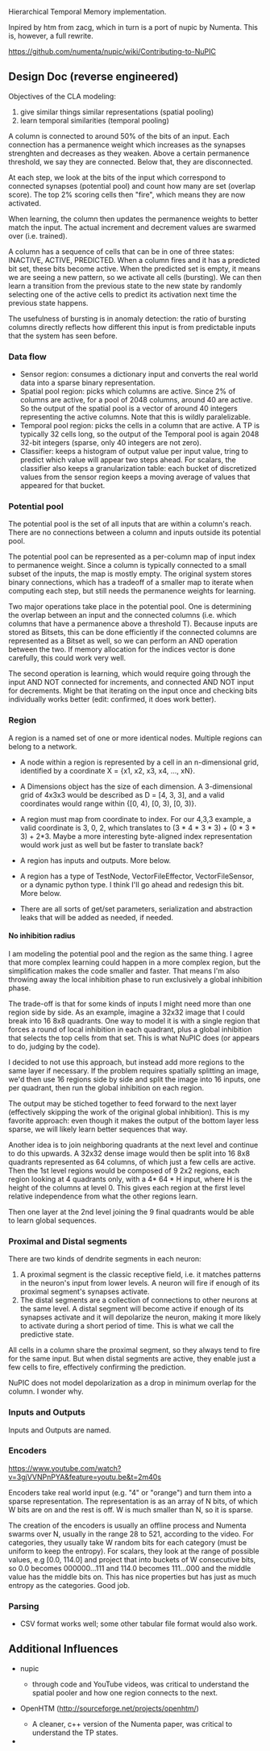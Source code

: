 Hierarchical Temporal Memory implementation.

Inpired by htm from zacg, which in turn is a port of nupic by Numenta. This is, however, a full rewrite.

https://github.com/numenta/nupic/wiki/Contributing-to-NuPIC

Design Doc (reverse engineered)
-------------------------------

Objectives of the CLA modeling:
1. give similar things similar representations (spatial pooling)
2. learn temporal similarities (temporal pooling)

A column is connected to around 50% of the bits of an input. Each connection has a permanence weight which increases as the synapses strenghten and decreases as they weaken. Above a certain permanence threshold, we say they are connected. Below that, they are disconnected.

At each step, we look at the bits of the input which correspond to connected synapses (potential pool) and count how many are set (overlap score). The top 2% scoring cells then "fire", which means they are now activated.

When learning, the column then updates the permanence weights to better match the input. The actual increment and decrement values are swarmed over (i.e. trained).

A column has a sequence of cells that can be in one of three states: INACTIVE, ACTIVE, PREDICTED. When a column fires and it has a predicted bit set, these bits become active. When the predicted set is empty, it means we are seeing a new pattern, so we activate all cells (bursting). We can then learn a transition from the previous state to the new state by randomly selecting one of the active cells to predict its activation next time the previous state happens.

The usefulness of bursting is in anomaly detection: the ratio of bursting columns directly reflects how different this input is from predictable inputs that the system has seen before.

### Data flow

* Sensor region: consumes a dictionary input and converts the real world data into a sparse binary representation.
* Spatial pool region: picks which columns are active. Since 2% of columns are active, for a pool of 2048 columns, around 40 are active. So the output of the spatial pool is a vector of around 40 integers representing the active columns. Note that this is wildly paralelizable.
* Temporal pool region: picks the cells in a column that are active. A TP is typically 32 cells long, so the output of the Temporal pool is again 2048 32-bit integers (sparse, only 40 integers are not zero).
* Classifier: keeps a histogram of output value per input value, tring to predict which value will appear two steps ahead.
    For scalars, the classifier also keeps a granularization table: each bucket of discretized values from the sensor region keeps a moving average of values that appeared for that bucket.

### Potential pool

The potential pool is the set of all inputs that are within a column's reach. There are no connections between a column and inputs outside its potential pool.

The potential pool can be represented as a per-column map of input index to permanence weight. Since a column is typically connected to a small subset of the inputs, the map is mostly empty. The original system stores binary connections, which has a tradeoff of a smaller map to iterate when computing each step, but still needs the permanence weights for learning.

Two major operations take place in the potential pool. One is determining the overlap between an input and the connected columns (i.e. which columns that have a permanence above a threshold T). Because inputs are stored as Bitsets, this can be done efficiently if the connected columns are represented as a Bitset as well, so we can perform an AND operation between the two. If memory allocation for the indices vector is done carefully, this could work very well.

The second operation is learning, which would require going through the input AND NOT connected for increments, and connected AND NOT input for decrements. Might be that iterating on the input once and checking bits individually works better (edit: confirmed, it does work better).

### Region
A region is a named set of one or more identical nodes. Multiple regions can belong to a network.

- A node within a region is represented by a cell in an n-dimensional grid, identified by a coordinate X = {x1, x2, x3, x4, ..., xN}.
- A Dimensions object has the size of each dimension. A 3-dimensional grid of 4x3x3 would be described as D = [4, 3, 3], and a valid coordinates would range within
 {[0, 4), [0, 3), [0, 3)}.
- A region must map from coordinate to index. For our 4,3,3 example, a valid coordinate is 3, 0, 2, which translates to (3 * 4 * 3 * 3) + (0 * 3 * 3) + 2*3. Maybe a more interesting byte-aligned index representation would work just as well but be faster to translate back?
- A region has inputs and outputs. More below.
- A region has a type of TestNode, VectorFileEffector, VectorFileSensor, or a dynamic python type. I think I'll go ahead and redesign this bit. More below.

- There are all sorts of get/set parameters, serialization and abstraction leaks that will be added as needed, if needed.

#### No inhibition radius

I am modeling the potential pool and the region as the same thing. I agree that more complex learning could happen in a more complex region, but the simplification makes the code smaller and faster. That means I'm also throwing away the local inhibition phase to run exclusively a global inhibition phase.

The trade-off is that for some kinds of inputs I might need more than one region side by side. As an example, imagine a 32x32 image that I could break into 16 8x8 quadrants. One way to model it is with a single region that forces a round of local inhibition in each quadrant, plus a global inhibition that selects the top cells from that set. This is what NuPIC does (or appears to do, judging by the code). 

I decided to not use this approach, but instead add more regions to the same layer if necessary. If the problem requires spatially splitting an image, we'd then use 16 regions side by side and split the image into 16 inputs, one per quadrant, then run the global inhibition on each region.

The output may be stiched together to feed forward to the next layer (effectively skipping the work of the original global inhibition). This is my favorite approach: even though it makes the output of the bottom layer less sparse, we will likely learn better sequences that way.

Another idea is to join neighboring quadrants at the next level and continue to do this upwards. A 32x32 dense image would then be split into 16 8x8 quadrants represented as 64 columns, of which just a few cells are active. Then the 1st level regions would be composed of 9 2x2 regions, each region looking at 4 quadrants only, with a 4* 64 * H input, where H is the height of the columns at level 0. This gives each region at the first level relative independence from what the other regions learn.

Then one layer at the 2nd level joining the 9 final quadrants would be able to learn global sequences.

### Proximal and Distal segments

There are two kinds of dendrite segments in each neuron: 

1. A proximal segment is the classic receptive field, i.e. it matches patterns in the neuron's input from lower levels. A neuron will fire if enough of its proximal segment's synapses activate.
2. The distal segments are a collection of connections to other neurons at the same level. A distal segment will become active if enough of its synapses activate and it will depolarize the neuron, making it more likely to activate during a short period of time. This is what we call the predictive state.

All cells in a column share the proximal segment, so they always tend to fire for the same input. But when distal segments are active, they enable just a few cells to fire, effectively confirming the prediction.

NuPIC does not model depolarization as a drop in minimum overlap for the column. I wonder why.

### Inputs and Outputs

Inputs and Outputs are named.

### Encoders
https://www.youtube.com/watch?v=3gjVVNPnPYA&feature=youtu.be&t=2m40s

Encoders take real world input (e.g. "4" or "orange") and turn them into a sparse representation. The representation is as an array of N bits, of which W bits are on and the rest is off. W is much smaller than N, so it is sparse.

The creation of the encoders is usually an offline process and Numenta swarms over N, usually in the range 28 to 521, according to the video. For categories, they usually take W random bits for each category (must be uniform to keep the entropy). For scalars, they look at the range of possible values, e.g [0.0, 114.0] and project that into buckets of W consecutive bits, so 0.0 becomes 000000...111 and 114.0 becomes 111...000 and the middle value has the middle bits on. This has nice properties but has just as much entropy as the categories. Good job.

### Parsing

- CSV format works well; some other tabular file format would also work.

Additional Influences
---------------------

- nupic
  - through code and YouTube videos, was critical to understand the spatial pooler and how one region connects to the next.
- OpenHTM (http://sourceforge.net/projects/openhtm/)
  - A cleaner, c++ version of the Numenta paper, was critical to understand the TP states.


-
